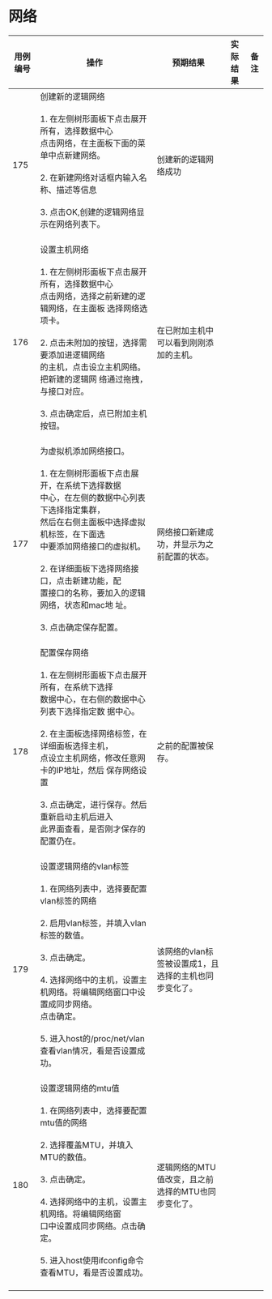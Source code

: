 # 网络

|用例编号|操作|预期结果|实际结果|备注|
|--------|----|--------|--------|----|
|175|创建新的逻辑网络<br/><br/>1.  在左侧树形面板下点击展开所有，选择数据中心<br/>    点击网络，在主面板下面的菜单中点新建网络。<br/><br/>2.  在新建网络对话框内输入名称、描述等信息<br/><br/>3.  点击OK,创建的逻辑网络显示在网络列表下。<br/><br/>|创建新的逻辑网络成功|||
|176|设置主机网络<br/><br/>1.  在左侧树形面板下点击展开所有，选择数据中心<br/>    点击网络，选择之前新建的逻辑网络，在主面板 选择网络选项卡。<br/><br/>2.  点击未附加的按钮，选择需要添加进逻辑网络<br/>    的主机，点击设立主机网络。把新建的逻辑网 络通过拖拽，与接口对应。<br/><br/>3.  点击确定后，点已附加主机按钮。<br/><br/>|在已附加主机中可以看到刚刚添加的主机。|||
|177|为虚拟机添加网络接口。<br/><br/>1.  在左侧树形面板下点击展开，在系统下选择数据<br/>    中心，在左侧的数据中心列表下选择指定集群，<br/>    然后在右侧主面板中选择虚拟机标签，在下面选<br/>    中要添加网络接口的虚拟机。<br/><br/>2.  在详细面板下选择网络接口，点击新建功能，配<br/>    置接口的名称，要加入的逻辑网络，状态和mac地 址。<br/><br/>3.  点击确定保存配置。<br/><br/>|网络接口新建成功，并显示为之前配置的状态。|||
|178|配置保存网络<br/><br/>1.  在左侧树形面板下点击展开所有，在系统下选择<br/>    数据中心，在右侧的数据中心列表下选择指定数 据中心。<br/><br/>2.  在主面板选择网络标签，在详细面板选择主机，<br/>    点设立主机网络，修改任意网卡的IP地址，然后 保存网络设置<br/><br/>3.  点击确定，进行保存。然后重新启动主机后进入<br/>    此界面查看，是否刚才保存的配置仍在。<br/><br/>|之前的配置被保存。|||
|179|设置逻辑网络的vlan标签<br/><br/>1.  在网络列表中，选择要配置vlan标签的网络<br/><br/>2.  启用vlan标签，并填入vlan标签的数值。<br/><br/>3.  点击确定。<br/><br/>4.  选择网络中的主机，设置主机网络。将编辑网络窗口中设置成同步网络。<br/>    点击确定。<br/><br/>5.  进入host的/proc/net/vlan查看vlan情况，看是否设置成功。<br/><br/>|该网络的vlan标签被设置成1，且选择的主机也同步变化了。|||
|180|设置逻辑网络的mtu值<br/><br/>1.  在网络列表中，选择要配置mtu值的网络<br/><br/>2.  选择覆盖MTU，并填入MTU的数值。<br/><br/>3.  点击确定。<br/><br/>4.  选择网络中的主机，设置主机网络。将编辑网络窗<br/>    口中设置成同步网络。点击确定。<br/><br/>5.  进入host使用ifconfig命令查看MTU，看是否设置成功。<br/><br/>|逻辑网络的MTU值改变，且之前选择的MTU也同步变化了。|||

